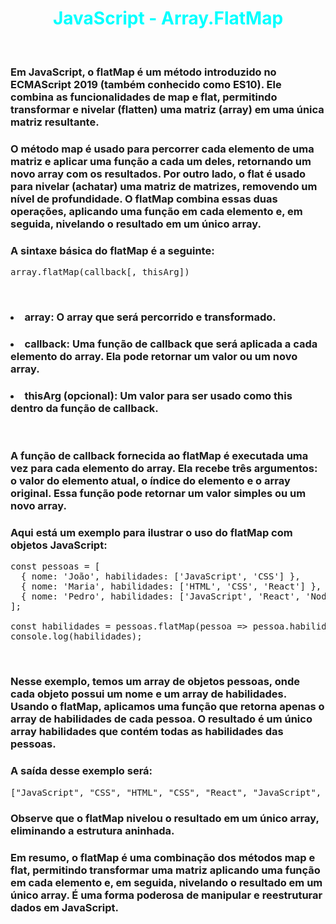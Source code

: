 # <div align="center" style="color:Cyan; font-weight:bold;"> JavaScript - Array.FlatMap</div>

<br>

### Em JavaScript, o flatMap é um método introduzido no ECMAScript 2019 (também conhecido como ES10). Ele combina as funcionalidades de map e flat, permitindo transformar e nivelar (flatten) uma matriz (array) em uma única matriz resultante.

### O método map é usado para percorrer cada elemento de uma matriz e aplicar uma função a cada um deles, retornando um novo array com os resultados. Por outro lado, o flat é usado para nivelar (achatar) uma matriz de matrizes, removendo um nível de profundidade. O flatMap combina essas duas operações, aplicando uma função em cada elemento e, em seguida, nivelando o resultado em um único array.

### A sintaxe básica do flatMap é a seguinte:

<pre>
array.flatMap(callback[, thisArg])
</pre>
<br>

### <li>array: O array que será percorrido e transformado.</li>

### <li>callback: Uma função de callback que será aplicada a cada elemento do array. Ela pode retornar um valor ou um novo array.</li>

### <li>thisArg (opcional): Um valor para ser usado como this dentro da função de callback.</li>

<br>

### A função de callback fornecida ao flatMap é executada uma vez para cada elemento do array. Ela recebe três argumentos: o valor do elemento atual, o índice do elemento e o array original. Essa função pode retornar um valor simples ou um novo array.

### Aqui está um exemplo para ilustrar o uso do flatMap com objetos JavaScript:

<pre>
const pessoas = [
  { nome: 'João', habilidades: ['JavaScript', 'CSS'] },
  { nome: 'Maria', habilidades: ['HTML', 'CSS', 'React'] },
  { nome: 'Pedro', habilidades: ['JavaScript', 'React', 'Node.js'] }
];

const habilidades = pessoas.flatMap(pessoa => pessoa.habilidades);
console.log(habilidades);
</pre>
<br>

### Nesse exemplo, temos um array de objetos pessoas, onde cada objeto possui um nome e um array de habilidades. Usando o flatMap, aplicamos uma função que retorna apenas o array de habilidades de cada pessoa. O resultado é um único array habilidades que contém todas as habilidades das pessoas.

### A saída desse exemplo será:

<pre>
["JavaScript", "CSS", "HTML", "CSS", "React", "JavaScript", "React", "Node.js"]
</pre>

### Observe que o flatMap nivelou o resultado em um único array, eliminando a estrutura aninhada.

### Em resumo, o flatMap é uma combinação dos métodos map e flat, permitindo transformar uma matriz aplicando uma função em cada elemento e, em seguida, nivelando o resultado em um único array. É uma forma poderosa de manipular e reestruturar dados em JavaScript.
